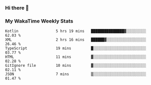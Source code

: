 ### Hi there 👋

<!--
**royschrauwen/royschrauwen** is a ✨ _special_ ✨ repository because its `README.md` (this file) appears on your GitHub profile.

Here are some ideas to get you started:

- 🔭 I’m currently working on ...
- 🌱 I’m currently learning ...
- 👯 I’m looking to collaborate on ...
- 🤔 I’m looking for help with ...
- 💬 Ask me about ...
- 📫 How to reach me: ...
- 😄 Pronouns: ...
- ⚡ Fun fact: ...
-->


### My WakaTime Weekly Stats
<!--START_SECTION:waka-->

```text
Kotlin                 5 hrs 19 mins   ███████████████▓░░░░░░░░░   62.03 %
XML                    2 hrs 16 mins   ██████▓░░░░░░░░░░░░░░░░░░   26.46 %
TypeScript             19 mins         █░░░░░░░░░░░░░░░░░░░░░░░░   03.77 %
HTML                   11 mins         ▓░░░░░░░░░░░░░░░░░░░░░░░░   02.28 %
GitIgnore file         10 mins         ▓░░░░░░░░░░░░░░░░░░░░░░░░   02.11 %
JSON                   7 mins          ▒░░░░░░░░░░░░░░░░░░░░░░░░   01.47 %
```

<!--END_SECTION:waka-->
